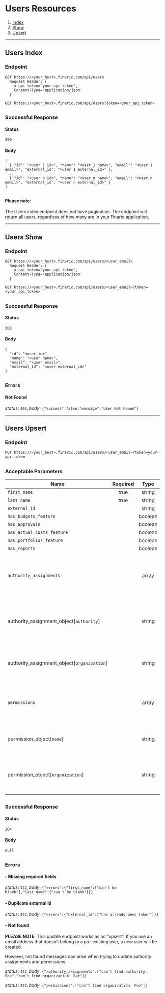 # Users Resources

1. [Index](#users-index)
2. [Show](#users-show)
3. [Upsert](#users-upsert)


* * *


## Users Index

### Endpoint
```
GET https://<your_host>.finario.com/api/users
  Request Header: {
    x-api-token='your-api-token',
    Content-Type='application/json'
  }
```
```
GET https://<your_host>.finario.com/api/users?token=<your_api_token>
```

<h2/>

### Successful Response
#### Status
`200`

#### Body
```
[
  { "id": "<user 1 id>", "name": "<user 1 name>", "email": "<user 1 email>", "external_id": "<user 1 external_id>" },
  ...
  { "id": "<user n id>", "name": "<user n name>", "email": "<user n email>", "external_id": "<user n external_id>" }
]
```

<h2/>

#### Please note:
The Users index endpoint does not have pagination. The endpoint will return all users, regardless of how many are in your Finario application.


* * *


## Users Show

### Endpoint
```
GET https://<your_host>.finario.com/api/users/<user_email>
  Request Header: {
    x-api-token='your-api-token',
    Content-Type='application/json'
  }
```
```
GET https://<your_host>.finario.com/api/users/<user_email>?token=<your_api_token>
```

<h2/>

### Successful Response
#### Status
`200`

#### Body
```
{
  "id": "<user id>",
  "name": "<user name>",
  "email": "<user email>",
  "external_id": "<user external_id>"
}
```

<h2/>

### Errors
#### Not Found
_status_: `404`, _body_: `{"success":false,"message":"User Not Found"}`


* * *


## Users Upsert

### Endpoint
`PUT https://<your_host>.finario.com/api/users/<user_email>?token=your-api-token`
<h2/>

### Acceptable Parameters
Name | Required | Type | Notes
---- | :------: | :--: | -----
`first_name` | true | string |
`last_name` | true | string |
`external_id` | | string |
`has_budgets_feature` | | boolean |
`has_approvals` | | boolean |
`has_actual_costs_feature` | | boolean |
`has_portfolios_feature` | | boolean |
`has_reports` | | boolean |
`authority_assignments` | | array | An array of Authority Assignment objects, e.g., `[{"authority": "foo", "organization": "bar"}]`
authority_assignment_object[`authority`] | | string | Must match an authority assignment `name` that already exists in your Finario application.
authority_assignment_object[`organization`] | | string | Must match an organization `name` that already exists in your Finario application.
`permissions` | | array | An array of Permission objects, e.g., `[{"name": "foo", "organization": "bar"}]`
permission_object[`name`] | | string | As of now, "Edit" is the only level of permissions supported.
permission_object[`organization`] | | string | Must match an organization `name` that already exists in your Finario application.

<h2/>

### Successful Response
#### Status
`204`
#### Body
`null`

<h2/>

### Errors
#### - Missing required fields
_status_: `422`, _body_: `{"errors":{"first_name":["can't be blank"],"last_name":["can't be blank"]}}`

#### - Duplicate external id
_status_: `422`, _body_: `{"errors":{"external_id":["has already been taken"]}}`

#### - Not found
__PLEASE NOTE__: This update endpoint works as an "upsert". If you use an email address that doesn't belong to a pre-existing user, a new user will be created.

However, not found messages can arise when trying to update authority assignments and permissions.

_status_: `422`, _body_: `{"authority_assignments":["can't find authority: Foo","can't find organization: Bar"]}`

_status_: `422`, _body_: `{"permissions":["can't find organization: Foo"]}`
